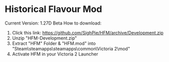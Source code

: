 # Historical Flavour Mod
Current Version: 1.27D Beta
How to download:
1. Click this link: https://github.com/SighPie/HFM/archive/Development.zip
3. Unzip "HFM-Development.zip"
4. Extract "HFM" Folder & "HFM.mod" into "Steam\steamapps\steamapps\common\Victoria 2\mod"
5. Activate HFM in your Victoria 2 Launcher
